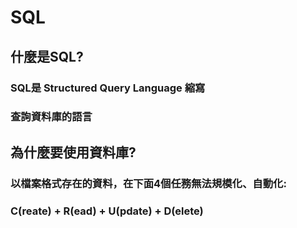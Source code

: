 # SQL
## 什麼是SQL?
### SQL是 Structured Query Language 縮寫
### 查詢資料庫的語言

## 為什麼要使用資料庫?
### 以檔案格式存在的資料，在下面4個任務無法規模化、自動化:
### C(reate) + R(ead) + U(pdate) + D(elete)

